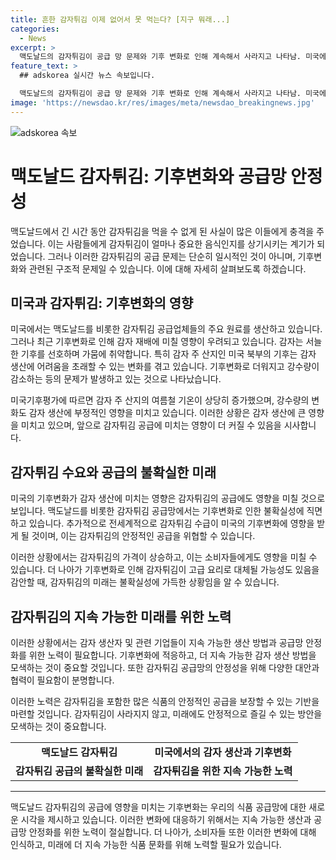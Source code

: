 ```yaml
---
title: 흔한 감자튀김 이제 없어서 못 먹는다? [지구 뭐래...]
categories:
  - News
excerpt: >
  맥도날드의 감자튀김이 공급 망 문제와 기후 변화로 인해 계속해서 사라지고 나타남. 미국에서 감자가 재배되는 지역의 기후 변화로 감자 생산이 위협받고, 감자튀김 수요에 영향을 줄 것으로 예상. 미국의 기후 변화로 인해 더위와 가뭄이 증가하고 봄철 강수량은 늘었으나 여름 강수량은 줄어, 감자 생산에 큰 영향을 줄 것으로 전망됨. 이러한 전망에도 불구하고, 감자튀김의 사라짐을 우려하는 목소리도 있으며, 이에 대한 대안으로 감자튀김의 가격을 올리고 생존을 모색하는 상황.
feature_text: >
  ## adskorea 실시간 뉴스 속보입니다.

  맥도날드의 감자튀김이 공급 망 문제와 기후 변화로 인해 계속해서 사라지고 나타남. 미국에서 감자가 재배되는 지역의 기후 변화로 감자 생산이 위협받고, 감자튀김 수요에 영향을 줄 것으로 예상. 미국의 기후 변화로 인해 더위와 가뭄이 증가하고 봄철 강수량은 늘었으나 여름 강수량은 줄어, 감자 생산에 큰 영향을 줄 것으로 전망됨. 이러한 전망에도 불구하고, 감자튀김의 사라짐을 우려하는 목소리도 있으며, 이에 대한 대안으로 감자튀김의 가격을 올리고 생존을 모색하는 상황.
image: 'https://newsdao.kr/res/images/meta/newsdao_breakingnews.jpg'
---
```


<p><img src="https://newsdao.kr/res/images/meta/newsdao_breakingnews.jpg" alt="adskorea 속보" /></p>

<h1>맥도날드 감자튀김: 기후변화와 공급망 안정성</h1>

<p data-ke-size="size16">맥도날드에서 긴 시간 동안 감자튀김을 먹을 수 없게 된 사실이 많은 이들에게 충격을 주었습니다. 이는 사람들에게 감자튀김이 얼마나 중요한 음식인지를 상기시키는 계기가 되었습니다. 그러나 이러한 감자튀김의 공급 문제는 단순히 일시적인 것이 아니며, 기후변화와 관련된 구조적 문제일 수 있습니다. 이에 대해 자세히 살펴보도록 하겠습니다.</p>

<h2 data-ke-size="size26">미국과 감자튀김: 기후변화의 영향</h2>

<p data-ke-size="size16">미국에서는 맥도날드를 비롯한 감자튀김 공급업체들의 주요 원료를 생산하고 있습니다. 그러나 최근 기후변화로 인해 감자 재배에 미칠 영향이 우려되고 있습니다. 감자는 서늘한 기후를 선호하며 가뭄에 취약합니다. 특히 감자 주 산지인 미국 북부의 기후는 감자 생산에 어려움을 초래할 수 있는 변화를 겪고 있습니다. 기후변화로 더워지고 강수량이 감소하는 등의 문제가 발생하고 있는 것으로 나타났습니다.</p>

<p data-ke-size="size16">미국기후평가에 따르면 감자 주 산지의 여름철 기온이 상당히 증가했으며, 강수량의 변화도 감자 생산에 부정적인 영향을 미치고 있습니다. 이러한 상황은 감자 생산에 큰 영향을 미치고 있으며, 앞으로 감자튀김 공급에 미치는 영향이 더 커질 수 있음을 시사합니다.</p>

<h2 data-ke-size="size26">감자튀김 수요와 공급의 불확실한 미래</h2>

<p data-ke-size="size16">미국의 기후변화가 감자 생산에 미치는 영향은 감자튀김의 공급에도 영향을 미칠 것으로 보입니다. 맥도날드를 비롯한 감자튀김 공급망에서는 기후변화로 인한 불확실성에 직면하고 있습니다. 추가적으로 전세계적으로 감자튀김 수급이 미국의 기후변화에 영향을 받게 될 것이며, 이는 감자튀김의 안정적인 공급을 위협할 수 있습니다.</p>

<p data-ke-size="size16">이러한 상황에서는 감자튀김의 가격이 상승하고, 이는 소비자들에게도 영향을 미칠 수 있습니다. 더 나아가 기후변화로 인해 감자튀김이 고급 요리로 대체될 가능성도 있음을 감안할 때, 감자튀김의 미래는 불확실성에 가득한 상황임을 알 수 있습니다.</p>

<h2 data-ke-size="size26">감자튀김의 지속 가능한 미래를 위한 노력</h2>

<p data-ke-size="size16">이러한 상황에서는 감자 생산자 및 관련 기업들이 지속 가능한 생산 방법과 공급망 안정화를 위한 노력이 필요합니다. 기후변화에 적응하고, 더 지속 가능한 감자 생산 방법을 모색하는 것이 중요할 것입니다. 또한 감자튀김 공급망의 안정성을 위해 다양한 대안과 협력이 필요함이 분명합니다.</p>

<p data-ke-size="size16">이러한 노력은 감자튀김을 포함한 많은 식품의 안정적인 공급을 보장할 수 있는 기반을 마련할 것입니다. 감자튀김이 사라지지 않고, 미래에도 안정적으로 즐길 수 있는 방안을 모색하는 것이 중요합니다.</p>

<table>
    <tr>
        <td style="text-align: center; height: 17px;"><b>맥도날드 감자튀김</b></td>
        <td style="text-align: center; height: 17px;"><b>미국에서의 감자 생산과 기후변화</b></td>
    </tr>
    <tr>
        <td style="text-align: center; height: 17px;"><b>감자튀김 공급의 불확실한 미래</b></td>
        <td style="text-align: center; height: 17px;"><b>감자튀김을 위한 지속 가능한 노력</b></td>
    </tr>
</table>

<hr>

<p data-ke-size="size16">맥도날드 감자튀김의 공급에 영향을 미치는 기후변화는 우리의 식품 공급망에 대한 새로운 시각을 제시하고 있습니다. 이러한 변화에 대응하기 위해서는 지속 가능한 생산과 공급망 안정화를 위한 노력이 절실합니다. 더 나아가, 소비자들 또한 이러한 변화에 대해 인식하고, 미래에 더 지속 가능한 식품 문화를 위해 노력할 필요가 있습니다.</p>

